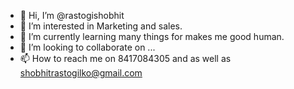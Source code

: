 - 👋 Hi, I’m @rastogishobhit
- 👀 I’m interested in Marketing and sales.
- 🌱 I’m currently learning many things for makes me good human.
- 💞️ I’m looking to collaborate on ...
- 📫 How to reach me on 8417084305 and as well as shobhitrastogilko@gmail.com

<!---

--->
